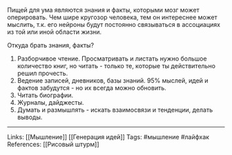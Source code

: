 Пищей для ума являются знания и факты, которыми мозг может оперировать. Чем шире кругозор человека, тем он интереснее может мыслить, т.к. его нейроны будут постоянно связываться в ассоциациях из той или иной области жизни. 

Откуда брать знания, факты? 
1. Разборчивое чтение. Просматривать и листать нужно большое количество книг, но читать - только те, которые ты действительно решил прочесть. 
2. Ведение записей, дневников, базы знаний. 95% мыслей, идей и фактов забудутся - но их всегда можно обновить. 
3. Читать биографии. 
4. Журналы, дайджесты. 
5. Думать и размышлять - искать взаимосвязи и тенденции, делать выводы. 
___
Links: [[Мышление]] [[Генерация идей]]
Tags: #мышление #лайфхак 
References: [[Рисовый штурм]]